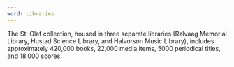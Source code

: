 ```yaml
---
word: Libraries
---
```


  The St. Olaf collection, housed in three separate libraries (Rølvaag Memorial Library, Hustad Science Library, and Halvorson Music Library), includes approximately 420,000 books, 22,000 media items, 5000 periodical titles, and 18,000 scores.
